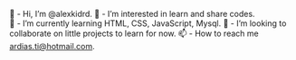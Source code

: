 👋 - Hi, I’m @alexkidrd. 
👀 - I’m interested in learn and share codes. <br>
🌱 - I’m currently learning HTML, CSS, JavaScript, Mysql.
💞️ - I’m looking to collaborate on little projects to learn for now. 
📫 - How to reach me ardias.ti@hotmail.com. 
